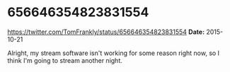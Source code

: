 # 656646354823831554
https://twitter.com/TomFrankly/status/656646354823831554
**Date:** 2015-10-21

Alright, my stream software isn't working for some reason right now, so I think I'm going to stream another night.
